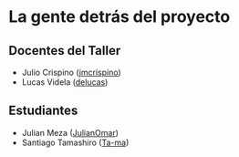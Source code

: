 # La gente detrás del proyecto

## Docentes del Taller

* Julio Crispino ([jmcrispino](https://github.com/jmcrispino))
* Lucas Videla ([delucas](https://github.com/delucas))

## Estudiantes

* Julian Meza ([JulianOmar](https://github.com/JulianOmar))
* Santiago Tamashiro ([Ta-ma](https://github.com/Ta-ma))
